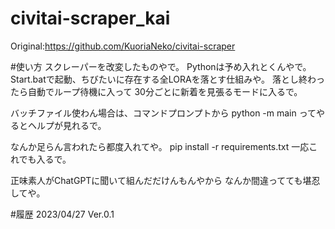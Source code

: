 # civitai-scraper_kai
Original:https://github.com/KuoriaNeko/civitai-scraper

#使い方
スクレーパーを改変したものやで。
Pythonは予め入れとくんやで。
Start.batで起動、ちびたいに存在する全LORAを落とす仕組みや。
落とし終わったら自動でループ待機に入って
30分ごとに新着を見張るモードに入るで。

バッチファイル使わん場合は、コマンドプロンプトから
python -m main
ってやるとヘルプが見れるで。

なんか足らん言われたら都度入れてや。
pip install -r requirements.txt
一応これでも入るで。

正味素人がChatGPTに聞いて組んだだけんもんやから
なんか間違ってても堪忍してや。

#履歴
2023/04/27 Ver.0.1